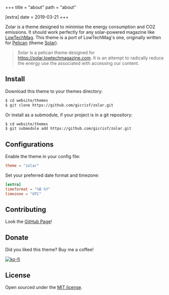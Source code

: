 +++
title = "about"
path = "about"

[extra]
date = 2019-03-21
+++

Zolar is a theme designed to minimise the energy consumption and CO2 emissions.
It should work perfectly for any solar-powered magazine like [LowTechMag](https://solar.lowtechmagazine.com/).
This theme is a port of LowTechMag's one, originally written for [Pelican](https://blog.getpelican.com/) (theme [Solar](https://github.com/lowtechmag/solar/)).

> Solar is a pelican theme designed for <https://solar.lowtechmagazine.com>. It is an attempt to radically reduce the energy use the associated with accessing our content.

## Install

Download this theme to your themes directory:

```bash
$ cd website/themes
$ git clone https://github.com/gicrisf/zolar.git
```

Or install as a submodule, if your project is in a git repository:

```bash
$ cd website/themes
$ git submodule add https://github.com/gicrisf/zolar.git
```

## Configurations

Enable the theme in your config file:

```toml
theme = "zolar"
```

Set your preferred date format and timezone:

```toml
[extra]
timeformat = "%B %Y"
timezone = "UTC"
```

## Contributing

Look the [GitHub Page](https://github.com/gicrisf/zolar)!

## Donate

Did you liked this theme? Buy me a coffee!

[![ko-fi](https://ko-fi.com/img/githubbutton_sm.svg)](https://ko-fi.com/V7V425BFU)

<!-- support the magazine too -->

## License

Open sourced under the [MIT license](LICENSE).
